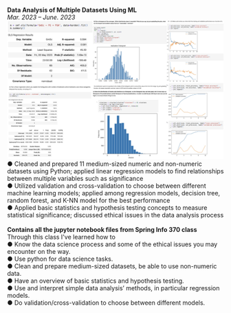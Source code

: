 **Data Analysis of Multiple Datasets Using ML**           <br>
*Mar. 2023 – June. 2023* <br>
![image](ds_image.jpg)
● Cleaned and prepared 11 medium-sized numeric and non-numeric datasets using Python; applied linear 
regression models to find relationships between multiple variables such as significance <br>
● Utilized validation and cross-validation to choose between different machine learning models; applied 
among regression models, decision tree, random forest, and K-NN model for the best performance <br>
● Applied basic statistics and hypothesis testing concepts to measure statistical significance; discussed 
ethical issues in the data analysis process
<br> <br>
**Contains all the jupyter notebook files from Spring Info 370 class** <br>
Through this class I've learned how to <br>
● Know the data science process and some of the ethical issues you may encounter on the way. <br>
● Use python for data science tasks. <br>
● Clean and prepare medium-sized datasets, be able to use non-numeric data. <br>
● Have an overview of basic statistics and hypothesis testing. <br>
● Use and interpret simple data analysis’ methods, in particular regression models. <br>
● Do validation/cross-validation to choose between different models. <br>

